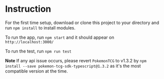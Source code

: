 # Instruction

For the first time setup, download or clone this project to your directory and run `npm install` to install modules.

To run the app, run `npm start` and it should appear on `http://localhost:3000/`

To run the test, run `npm run test`

**Note** If any api issue occurs, please revert `PokemonTCG` to v1.3.2 by `npm install --save pokemon-tcg-sdk-typescript@1.3.2` as it's the most compatible version at the time.
